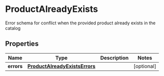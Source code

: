 

# ProductAlreadyExists

Error schema for conflict when the provided product already exists in the catalog

## Properties

| Name | Type | Description | Notes |
|------------ | ------------- | ------------- | -------------|
|**errors** | [**ProductAlreadyExistsErrors**](ProductAlreadyExistsErrors.md) |  |  [optional] |




